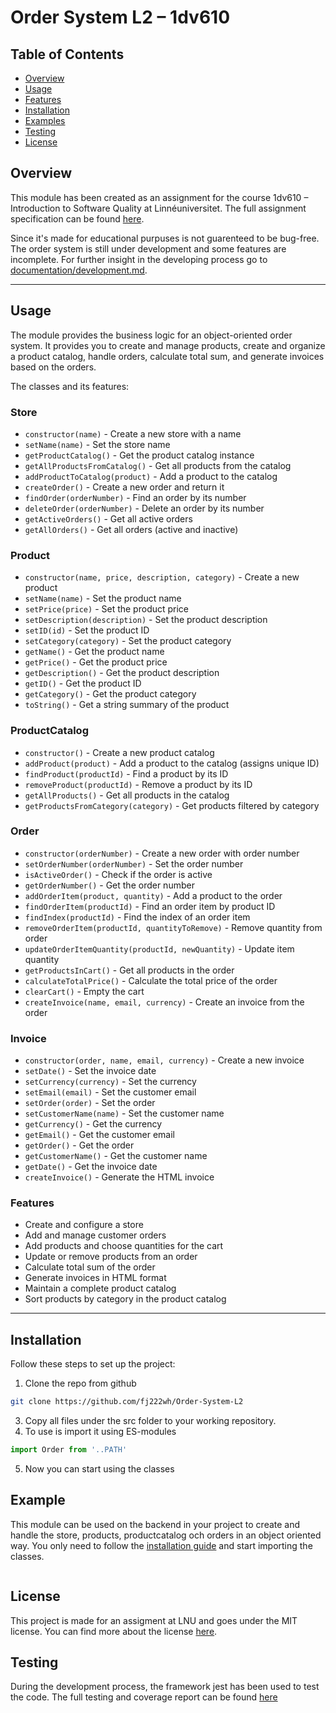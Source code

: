 # Order System L2 – 1dv610

## Table of Contents
- [Overview](#overview)
- [Usage](#usage)
- [Features](#features)
- [Installation](#installation)
- [Examples](#examples)
- [Testing](#testing)
- [License](#license)

## Overview
This module has been created as an assignment for the course 1dv610 – Introduction to Software Quality at Linnéuniversitet.
The full assignment specification can be found [here](https://coursepress.lnu.se/kurs/introduktion-till-mjukvarukvalitet/examinationsuppgifter/laboration-2).

Since it's made for educational purpuses is not guarenteed to be bug-free. The order system is still under development and some features are incomplete. For further insight in the developing process go to [documentation/development.md](/documentation/development.md).

---

## Usage
The module provides the business logic for an object-oriented order system. It provides  you to create and manage products, create and organize a product catalog, handle orders, calculate total sum, and generate invoices based on the orders.

The classes and its features:

### Store
- `constructor(name)` - Create a new store with a name
- `setName(name)` - Set the store name
- `getProductCatalog()` - Get the product catalog instance
- `getAllProductsFromCatalog()` - Get all products from the catalog
- `addProductToCatalog(product)` - Add a product to the catalog
- `createOrder()` - Create a new order and return it
- `findOrder(orderNumber)` - Find an order by its number
- `deleteOrder(orderNumber)` - Delete an order by its number
- `getActiveOrders()` - Get all active orders
- `getAllOrders()` - Get all orders (active and inactive)

### Product
- `constructor(name, price, description, category)` - Create a new product
- `setName(name)` - Set the product name
- `setPrice(price)` - Set the product price
- `setDescription(description)` - Set the product description
- `setID(id)` - Set the product ID
- `setCategory(category)` - Set the product category
- `getName()` - Get the product name
- `getPrice()` - Get the product price
- `getDescription()` - Get the product description
- `getID()` - Get the product ID
- `getCategory()` - Get the product category
- `toString()` - Get a string summary of the product

### ProductCatalog
- `constructor()` - Create a new product catalog
- `addProduct(product)` - Add a product to the catalog (assigns unique ID)
- `findProduct(productId)` - Find a product by its ID
- `removeProduct(productId)` - Remove a product by its ID
- `getAllProducts()` - Get all products in the catalog
- `getProductsFromCategory(category)` - Get products filtered by category

### Order
- `constructor(orderNumber)` - Create a new order with order number
- `setOrderNumber(orderNumber)` - Set the order number
- `isActiveOrder()` - Check if the order is active
- `getOrderNumber()` - Get the order number
- `addOrderItem(product, quantity)` - Add a product to the order
- `findOrderItem(productId)` - Find an order item by product ID
- `findIndex(productId)` - Find the index of an order item
- `removeOrderItem(productId, quantityToRemove)` - Remove quantity from order
- `updateOrderItemQuantity(productId, newQuantity)` - Update item quantity
- `getProductsInCart()` - Get all products in the order
- `calculateTotalPrice()` - Calculate the total price of the order
- `clearCart()` - Empty the cart
- `createInvoice(name, email, currency)` - Create an invoice from the order

### Invoice
- `constructor(order, name, email, currency)` - Create a new invoice
- `setDate()` - Set the invoice date
- `setCurrency(currency)` - Set the currency
- `setEmail(email)` - Set the customer email
- `setOrder(order)` - Set the order
- `setCustomerName(name)` - Set the customer name
- `getCurrency()` - Get the currency
- `getEmail()` - Get the customer email
- `getOrder()` - Get the order
- `getCustomerName()` - Get the customer name
- `getDate()` - Get the invoice date
- `createInvoice()` - Generate the HTML invoice



### Features
- Create and configure a store
- Add and manage customer orders
- Add products and choose quantities for the cart
- Update or remove products from an order
- Calculate total sum of the order
- Generate invoices in HTML format
- Maintain a complete product catalog
- Sort products by category in the product catalog

---

## Installation

Follow these steps to set up the project:

1. Clone the repo from github
```bash
git clone https://github.com/fj222wh/Order-System-L2
```
3. Copy all files under the src folder to your working repository. 
4. To use is import it using ES-modules
```js
import Order from '..PATH'
```
5. Now you can start using the classes

## Example
This module can be used on the backend in your project to create and handle the store, products, productcatalog och orders in an object oriented way. You only need to follow the [installation guide](#installation) and start importing the classes.

```js

```

## License
This project is made for an assigment at LNU and goes under the MIT license. You can find more about the license [here](/LICENSE.md).

## Testing
During the development process, the framework jest has been used to test the code. The full testing and coverage report can be found [here](/documentation/testing.md)

